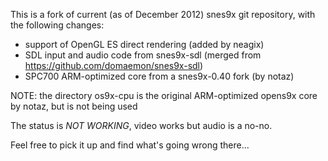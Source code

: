This is a fork of current (as of December 2012) snes9x git repository,
with the following changes:

- support of OpenGL ES direct rendering (added by neagix)
- SDL input and audio code from snes9x-sdl (merged from https://github.com/domaemon/snes9x-sdl)
- SPC700 ARM-optimized core from a snes9x-0.40 fork (by notaz)

NOTE: the directory os9x-cpu is the original ARM-optimized opens9x core by notaz, but is not being used

The status is *NOT WORKING*, video works but audio is a no-no.

Feel free to pick it up and find what's going wrong there...
